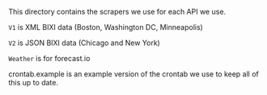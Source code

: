 This directory contains the scrapers we use for each API we use. 

`V1` is XML BIXI data (Boston, Washington DC, Minneapolis)

`V2` is JSON BIXI data (Chicago and New York)

`Weather` is for forecast.io

crontab.example is an example version of the crontab we use to keep all of this up to date.